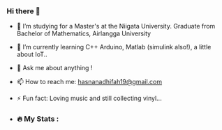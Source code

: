 ### Hi there 👋
- 🔭 I’m studying for a Master's at the Niigata University. Graduate from Bachelor of Mathematics, Airlangga University 
- 🌱 I’m currently learning C++ Arduino, Matlab (simulink also!), a little about IoT..
- 💬 Ask me about anything !
- 📫 How to reach me: hasnanadhifah19@gmail.com
- ⚡ Fun fact: Loving music and still collecting vinyl...

- ### :fire: My Stats :
<!--
**hasnanadhifah/hasnanadhifah** is a ✨ _special_ ✨ repository because its `README.md` (this file) appears on your GitHub profile.

Here are some ideas to get you started:

- 🔭 I’m studying for a Master's at the Niigata University. Graduate from Bachelor of Mathematics, Airlangga University 
- 🌱 I’m currently learning C++ Arduino, Matlab (simulink also!), a little about IoT..
- 👯 I’m looking to collaborate on ...
- 🤔 I’m looking for help with ...
- 💬 Ask me about anything !
- 📫 How to reach me: hasnanadhifah19@gmail.com
- 😄 Pronouns: ...
- ⚡ Fun fact: Loving music and still collecting vinyl...
-->
